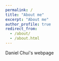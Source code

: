```yaml
---
permalink: /
title: "About me"
excerpt: "About me"
author_profile: true
redirect_from:
  - /about/
  - /about.html
---
```


Daniel Chui's webpage
